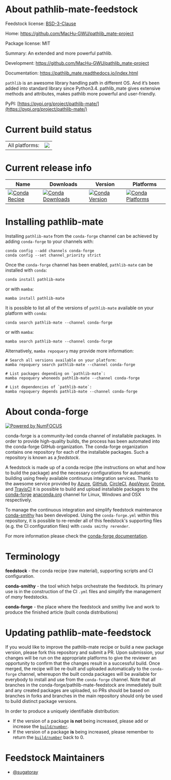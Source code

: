 About pathlib-mate-feedstock
============================

Feedstock license: [BSD-3-Clause](https://github.com/conda-forge/pathlib-mate-feedstock/blob/main/LICENSE.txt)

Home: https://github.com/MacHu-GWU/pathlib_mate-project

Package license: MIT

Summary: An extended and more powerful pathlib.

Development: https://github.com/MacHu-GWU/pathlib_mate-project

Documentation: https://pathlib_mate.readthedocs.io/index.html

`pathlib` is an awesome library handling path in different OS. And it’s
been added into standard library since Python3.4. pathlib_mate gives
extensive methods and attributes, makes pathlib more powerful and
user-friendly.

PyPI: [https://pypi.org/project/pathlib-mate/](https://pypi.org/project/pathlib-mate/)


Current build status
====================


<table><tr><td>All platforms:</td>
    <td>
      <a href="https://dev.azure.com/conda-forge/feedstock-builds/_build/latest?definitionId=15780&branchName=main">
        <img src="https://dev.azure.com/conda-forge/feedstock-builds/_apis/build/status/pathlib-mate-feedstock?branchName=main">
      </a>
    </td>
  </tr>
</table>

Current release info
====================

| Name | Downloads | Version | Platforms |
| --- | --- | --- | --- |
| [![Conda Recipe](https://img.shields.io/badge/recipe-pathlib--mate-green.svg)](https://anaconda.org/conda-forge/pathlib-mate) | [![Conda Downloads](https://img.shields.io/conda/dn/conda-forge/pathlib-mate.svg)](https://anaconda.org/conda-forge/pathlib-mate) | [![Conda Version](https://img.shields.io/conda/vn/conda-forge/pathlib-mate.svg)](https://anaconda.org/conda-forge/pathlib-mate) | [![Conda Platforms](https://img.shields.io/conda/pn/conda-forge/pathlib-mate.svg)](https://anaconda.org/conda-forge/pathlib-mate) |

Installing pathlib-mate
=======================

Installing `pathlib-mate` from the `conda-forge` channel can be achieved by adding `conda-forge` to your channels with:

```
conda config --add channels conda-forge
conda config --set channel_priority strict
```

Once the `conda-forge` channel has been enabled, `pathlib-mate` can be installed with `conda`:

```
conda install pathlib-mate
```

or with `mamba`:

```
mamba install pathlib-mate
```

It is possible to list all of the versions of `pathlib-mate` available on your platform with `conda`:

```
conda search pathlib-mate --channel conda-forge
```

or with `mamba`:

```
mamba search pathlib-mate --channel conda-forge
```

Alternatively, `mamba repoquery` may provide more information:

```
# Search all versions available on your platform:
mamba repoquery search pathlib-mate --channel conda-forge

# List packages depending on `pathlib-mate`:
mamba repoquery whoneeds pathlib-mate --channel conda-forge

# List dependencies of `pathlib-mate`:
mamba repoquery depends pathlib-mate --channel conda-forge
```


About conda-forge
=================

[![Powered by
NumFOCUS](https://img.shields.io/badge/powered%20by-NumFOCUS-orange.svg?style=flat&colorA=E1523D&colorB=007D8A)](https://numfocus.org)

conda-forge is a community-led conda channel of installable packages.
In order to provide high-quality builds, the process has been automated into the
conda-forge GitHub organization. The conda-forge organization contains one repository
for each of the installable packages. Such a repository is known as a *feedstock*.

A feedstock is made up of a conda recipe (the instructions on what and how to build
the package) and the necessary configurations for automatic building using freely
available continuous integration services. Thanks to the awesome service provided by
[Azure](https://azure.microsoft.com/en-us/services/devops/), [GitHub](https://github.com/),
[CircleCI](https://circleci.com/), [AppVeyor](https://www.appveyor.com/),
[Drone](https://cloud.drone.io/welcome), and [TravisCI](https://travis-ci.com/)
it is possible to build and upload installable packages to the
[conda-forge](https://anaconda.org/conda-forge) [anaconda.org](https://anaconda.org/)
channel for Linux, Windows and OSX respectively.

To manage the continuous integration and simplify feedstock maintenance
[conda-smithy](https://github.com/conda-forge/conda-smithy) has been developed.
Using the ``conda-forge.yml`` within this repository, it is possible to re-render all of
this feedstock's supporting files (e.g. the CI configuration files) with ``conda smithy rerender``.

For more information please check the [conda-forge documentation](https://conda-forge.org/docs/).

Terminology
===========

**feedstock** - the conda recipe (raw material), supporting scripts and CI configuration.

**conda-smithy** - the tool which helps orchestrate the feedstock.
                   Its primary use is in the construction of the CI ``.yml`` files
                   and simplify the management of *many* feedstocks.

**conda-forge** - the place where the feedstock and smithy live and work to
                  produce the finished article (built conda distributions)


Updating pathlib-mate-feedstock
===============================

If you would like to improve the pathlib-mate recipe or build a new
package version, please fork this repository and submit a PR. Upon submission,
your changes will be run on the appropriate platforms to give the reviewer an
opportunity to confirm that the changes result in a successful build. Once
merged, the recipe will be re-built and uploaded automatically to the
`conda-forge` channel, whereupon the built conda packages will be available for
everybody to install and use from the `conda-forge` channel.
Note that all branches in the conda-forge/pathlib-mate-feedstock are
immediately built and any created packages are uploaded, so PRs should be based
on branches in forks and branches in the main repository should only be used to
build distinct package versions.

In order to produce a uniquely identifiable distribution:
 * If the version of a package **is not** being increased, please add or increase
   the [``build/number``](https://docs.conda.io/projects/conda-build/en/latest/resources/define-metadata.html#build-number-and-string).
 * If the version of a package **is** being increased, please remember to return
   the [``build/number``](https://docs.conda.io/projects/conda-build/en/latest/resources/define-metadata.html#build-number-and-string)
   back to 0.

Feedstock Maintainers
=====================

* [@sugatoray](https://github.com/sugatoray/)

